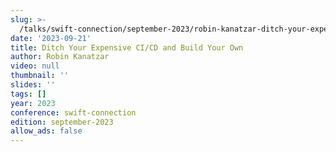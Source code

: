 ```yaml
---
slug: >-
  /talks/swift-connection/september-2023/robin-kanatzar-ditch-your-expensive-cicd-and-build-your-own
date: '2023-09-21'
title: Ditch Your Expensive CI/CD and Build Your Own
author: Robin Kanatzar
video: null
thumbnail: ''
slides: ''
tags: []
year: 2023
conference: swift-connection
edition: september-2023
allow_ads: false
---
```

